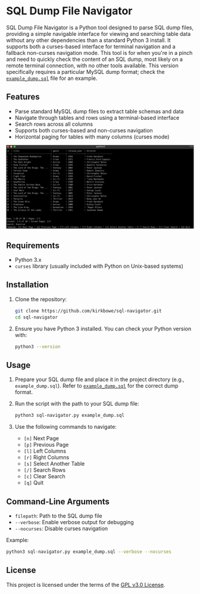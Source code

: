 # SQL Dump File Navigator

SQL Dump File Navigator is a Python tool designed to parse SQL dump files, providing a simple navigable interface for viewing and searching table data without any other dependencies than a standard Python 3 install. It supports both a curses-based interface for terminal navigation and a fallback non-curses navigation mode.  This tool is for when you're in a pinch and need to quickly check the content of an SQL dump, most likely on a remote terminal connection, with no other tools available.  This version specifically requires a particular MySQL dump format; check the [`example_dump.sql`](example_dump.sql) file for an example.

## Features

- Parse standard MySQL dump files to extract table schemas and data
- Navigate through tables and rows using a terminal-based interface
- Search rows across all columns
- Supports both curses-based and non-curses navigation
- Horizontal paging for tables with many columns (curses mode)

![SQL Navigator Screenshot](sql-navigator.png)

## Requirements

- Python 3.x
- `curses` library (usually included with Python on Unix-based systems)

## Installation

1. Clone the repository:
    ```sh
    git clone https://github.com/kirkbowe/sql-navigator.git
    cd sql-navigator
    ```

2. Ensure you have Python 3 installed. You can check your Python version with:
    ```sh
    python3 --version
    ```

## Usage

1. Prepare your SQL dump file and place it in the project directory (e.g., `example_dump.sql`).  Refer to [`example_dump.sql`](example_dump.sql) for the correct dump format.

2. Run the script with the path to your SQL dump file:
    ```sh
    python3 sql-navigator.py example_dump.sql
    ```

3. Use the following commands to navigate:
    - `[n]` Next Page
    - `[p]` Previous Page
    - `[l]` Left Columns
    - `[r]` Right Columns
    - `[s]` Select Another Table
    - `[/]` Search Rows
    - `[c]` Clear Search
    - `[q]` Quit

## Command-Line Arguments

- `filepath`: Path to the SQL dump file
- `--verbose`: Enable verbose output for debugging
- `--nocurses`: Disable curses navigation

Example:
```sh
python3 sql-navigator.py example_dump.sql --verbose --nocurses
```

## License

This project is licensed under the terms of the [GPL v3.0 License](LICENSE).





